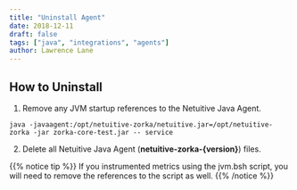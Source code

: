 ```yaml
---
title: "Uninstall Agent"
date: 2018-12-11
draft: false
tags: ["java", "integrations", "agents"]
author: Lawrence Lane
---
```

## How to Uninstall
1. Remove any JVM startup references to the Netuitive Java Agent.

```
java -javaagent:/opt/netuitive-zorka/netuitive.jar=/opt/netuitive-zorka -jar zorka-core-test.jar -- service

```
2. Delete all Netuitive Java Agent (**netuitive-zorka-{version}**) files.

{{% notice tip %}}
If you instrumented metrics using the jvm.bsh script, you will need to remove the references to the script as well.
{{% /notice %}}
